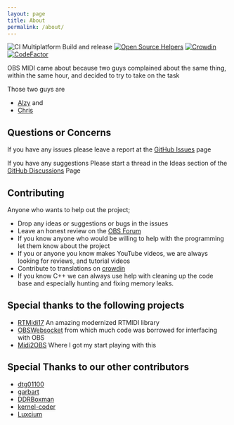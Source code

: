 ```yaml
---
layout: page
title: About
permalink: /about/
---
```

![CI Multiplatform Build and release](https://github.com/cpyarger/obs-midi/workflows/CI%20Multiplatform%20Build%20and%20release/badge.svg?branch=master)
[![Open Source Helpers](https://www.codetriage.com/cpyarger/obs-midi/badges/users.svg)](https://www.codetriage.com/cpyarger/obs-midi)
[![Crowdin](https://badges.crowdin.net/obs-midi/localized.svg)](https://crowdin.com/project/obs-midi)
[![CodeFactor](https://www.codefactor.io/repository/github/cpyarger/obs-midi/badge/master)](https://www.codefactor.io/repository/github/cpyarger/obs-midi/overview/master)

OBS MIDI came about because two guys complained about the same thing, within the same hour, and decided to try to take on the task

Those two guys are
* [Alzy](https://github.com/Alzy) and
* [Chris](http://github.com/cpyarger)

## Questions or Concerns
If you have any issues please leave a report at the [GitHub Issues](https://github.com/cpyarger/obs-midi/issues) page

If you have any suggestions Please start a thread in the Ideas section of the [GitHub Discussions](http://github.com/cpyarger/obs-midi/discussions) Page


## Contributing

Anyone who wants to help out the project;

- Drop any ideas or suggestions or bugs in the issues
- Leave an honest review on the [OBS Forum](https://obsproject.com/forum/resources/obs-midi.1023/)
- If you know anyone who would be willing to help with the programming let them know about the project
- If you or anyone you know makes YouTube videos, we are always looking for reviews, and tutorial videos
- Contribute to translations on [crowdin](https://crowdin.com/project/obs-midi)
- If you know C++ we can always use help with cleaning up the code base and especially hunting and fixing memory leaks.

## Special thanks to the following projects
* [RTMidi17](https://github.com/jcelerier/RtMidi17) An amazing modernized RTMIDI library
* [OBSWebsocket](https://github.com/Palakis/obs-websocket/) from which much code was borrowed for interfacing with OBS
* [Midi2OBS](https://github.com/lebaston100/MIDItoOBS) Where I got my start playing with this

## Special Thanks to our other contributors
* [dtg01100](https://github.com/dtg01100)
* [garbart](https://github.com/garbart)
* [DDRBoxman](https://github.com/DDRBoxman)
* [kernel-coder](https://github.com/kernel-coder)
* [Luxcium](https://github.com/Luxcium)
